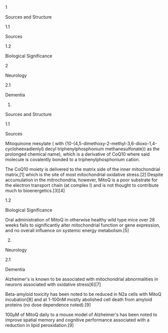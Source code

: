 1

Sources and Structure

1.1

Sources

1.2

Biological Significance

2

Neurology

2.1

Dementia

1.

Sources and Structure

1.1

Sources

Mitoquinone mesylate ( with {10-(4,5-dimethoxy-2-methyl-3,6-dioxo-1,4-cycloheexadienlyl) decyl triphenylphosphonium methanesulfonate}) as the prolonged chemical name), which is a derivative of CoQ10 where said molecule is covalently bonded to a triphenylphosphonium cation.

The CoQ10 moiety is delivered to the matrix side of the inner mitochondrial matrix,[1] which is the site of most mitochondrial oxidative stress.[2] Despite accumulation in the mitrochondria, however, MitoQ is a poor substrate for the electron transport chain (at complex I) and is not thought to contribute much to bioenergetics.[3][4]

1.2

Biological Significance

Oral administration of MitoQ in otherwise healthy wild type mice over 28 weeks fails to significantly alter mitochondrial function or gene expression, and no overall influence on systemic energy metabolism.[5]

2.

Neurology

2.1

Dementia

Alzheimer's is known to be associated with mitochondrial abnormalities in neurons associated with oxidative stress[6][7]

Beta-amyloid toxicity has been noted to be reduced in N2a cells with MitoQ incubation[8] and at 1-100nM mostly abolished cell death from amyloid proteins (no dose dependence noted).[9]

100μM of MitoQ daily to a mouse model of Alzheimer's has been noted to improve spatial memory and cognitive performance associated with a reduction in lipid peroxidation.[9]


